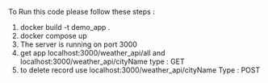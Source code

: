 To Run this code please follow these steps :
1. docker build -t demo_app .
2. docker compose up
3. The server is running on port 3000
4. get app localhost:3000/weather_api/all and localhost:3000/weather_api/cityName type : GET
5. to delete record use localhost:3000/weather_api/cityName Type : POST
